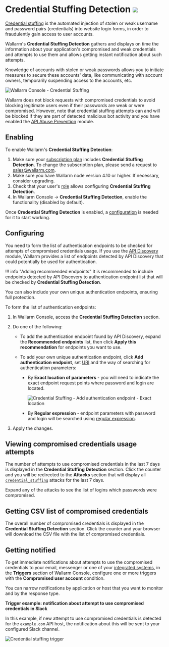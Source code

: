 # Credential Stuffing Detection <a href="../subscription-plans/#subscription-plans"><img src="../../images/api-security-tag.svg" style="border: none;"></a>

[Credential stuffing](https://owasp.org/www-community/attacks/Credential_stuffing) is the automated injection of stolen or weak username and password pairs (credentials) into website login forms, in order to fraudulently gain access to user accounts.

Wallarm's **Credential Stuffing Detection** gathers and displays on time the information about your application's compromised and weak credentials and attempts to use them and allows getting instant notification about such attempts.

Knowledge of accounts with stolen or weak passwords allows you to initiate measures to secure these accounts' data, like communicating with account owners, temporarily suspending access to the accounts, etc.

![Wallarm Console - Credential Stuffing](../images/about-wallarm-waf/credential-stuffing/credential-stuffing.png)

Wallarm does not block requests with compromised credentials to avoid blocking legitimate users even if their passwords are weak or were compromised. However, note that credential stuffing attempts can and will be blocked if they are part of detected malicious bot activity and you have enabled the [API Abuse Prevention](../about-wallarm/api-abuse-prevention.md) module.

## Enabling

To enable Wallarm's **Credential Stuffing Detection**:

1. Make sure your [subscription plan](../about-wallarm/subscription-plans.md#subscription-plans) includes **Credential Stuffing Detection**. To change the subscription plan, please send a request to [sales@wallarm.com](mailto:sales@wallarm.com).
1. Make sure you have Wallarm node version 4.10 or higher. If necessary, consider upgrading.
1. Check that your user's [role](../user-guides/settings/users.md#user-roles) allows configuring **Credential Stuffing Detection**.
1. In Wallarm Console → **Credential Stuffing Detection**, enable the functionality (disabled by default).

Once **Credential Stuffing Detection** is enabled, a [configuration](#configuring) is needed for it to start working.

## Configuring

You need to form the list of authentication endpoints to be checked for attempts of compromised credentials usage. If you use the [API Discovery](../api-discovery/overview.md) module, Wallarm provides a list of endpoints detected by API Discovery that could potentially be used for authentication. 

!!! info "Adding recommended endpoints"
    It is recommended to include endpoints detected by API Discovery to authentication endpoint list that will be checked by **Credential Stuffing Detection**.

You can also include your own unique authentication endpoints, ensuring full protection.

To form the list of authentication endpoints:

1. In Wallarm Console, access the **Credential Stuffing Detection** section.
1. Do one of the following:

    * To add the authentication endpoint found by API Discovery, expand the **Recommended endpoints** list, then click **Apply this recommendation** for endpoints you want to use.
    * To add your own unique authentication endpoint, click **Add authentication endpoint**, set [URI](../user-guides/rules/add-rule.md#uri-constructor) and the way of searching for authentication parameters:

        * By **Exact location of parameters** - you will need to indicate the exact endpoint request points where password and login are located.

            ![Credential Stuffing - Add authentication endpoint - Exact location](../images/about-wallarm-waf/credential-stuffing/credential-stuffing-add-endpoint-exact-location.png)

        * By **Regular expression** - endpoint parameters with password and login will be searched using [regular expression](../user-guides/rules/add-rule.md#condition-type-regex).

1. Apply the changes.

## Viewing compromised credentials usage attempts

The number of attempts to use compromised credentials in the last 7 days is displayed in the **Credential Stuffing Detection** section. Click the counter and you will be redirected to the **Attacks** section that will display all [`credential_stuffing`](../user-guides/search-and-filters/use-search.md#search-by-attack-type) attacks for the last 7 days.

Expand any of the attacks to see the list of logins which passwords were compromised.

<!--[Screenshot TBD (functionality is not ready at the moment)]-->

## Getting CSV list of compromised credentials

The overall number of compromised credentials is displayed in the **Credential Stuffing Detection** section. Click the counter and your browser will download the CSV file with the list of compromised credentials.

## Getting notified

To get immediate notifications about attempts to use the compromised credentials to your email, messenger or one of your [integrated systems](../user-guides/settings/integrations/integrations-intro.md), in the **Triggers** section of Wallarm Console, configure one or more triggers with the **Compromised user account** condition.

You can narrow notifications by application or host that you want to monitor and by the response type.

**Trigger example: notification about attempt to use compromised credentials in Slack**

In this example, if new attempt to use compromised credentials is detected for the `example.com` API host, the notification about this will be sent to your configured Slack channel.

![Credential stuffing trigger](../images/user-guides/triggers/trigger-example-credentials-stuffing.png)

<!-- Add this after node 4.10 and trigger are available

**To test the trigger:**

1. Go to Wallarm Console → **Integrations** in the [US](https://us1.my.wallarm.com/integrations/) or [EU](https://my.wallarm.com/integrations/) cloud, and configure [integration with Slack](../user-guides/settings/integrations/slack.md).
1. In **Triggers**, create trigger as shown above.
1. Send request containing compromised credentials to the `example.com/users/TBD` endpoint to get the `200` (`OK`) response:

    ```
    request TBD
    ```

1. In the **Attacks** section, check that your request has been registered as event of the `credential_stuffing` type: attempt to use the compromised credentials. 
1. Expand the attack to make sure it contains the compromised login information.
1. Check messages in your Slack channel like:
    ```
    [wallarm] Message header TBD

    Message content TBD.

    ```  -->
